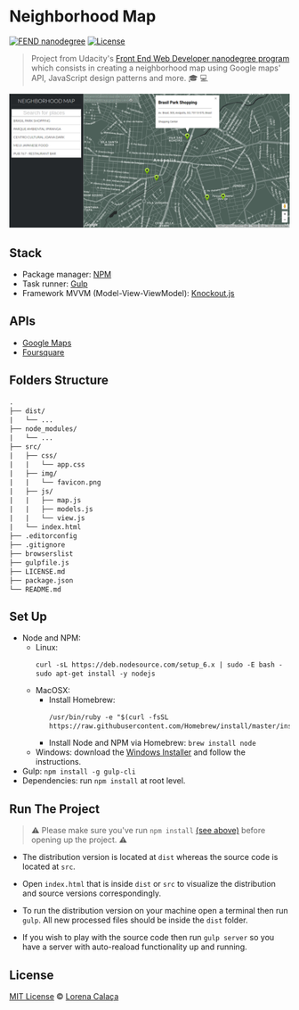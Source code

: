 # Neighborhood Map

[![FEND nanodegree](https://img.shields.io/badge/udacity-FEND-02b3e4.svg?style=flat-square)](https://udacity.com/course/front-end-web-developer-nanodegree--nd001/) [![License](https://img.shields.io/badge/license-MIT-02b3e4.svg?style=flat-square)](https://github.com/calaca/fend-neighborhood-map/blob/master/LICENSE.md)

> Project from Udacity's [Front End Web Developer nanodegree program](https://udacity.com/course/front-end-web-developer-nanodegree--nd001/) which consists in creating a neighborhood map using Google maps' API, JavaScript design patterns and more. :mortar_board: :computer:

![Desktop Demo](demo.png)

## Stack

- Package manager: [NPM](https://www.npmjs.com/)
- Task runner: [Gulp](http://gulpjs.com/)
- Framework MVVM (Model-View-ViewModel): [Knockout.js](http://knockoutjs.com/)

## APIs

- [Google Maps](https://developers.google.com/maps/documentation/)
- [Foursquare](https://developer.foursquare.com/)

## Folders Structure

```
.
├── dist/
|   └── ...
├── node_modules/
|   └── ...
├── src/
|   ├── css/
|   |   └── app.css
|   ├── img/
|   |   └── favicon.png
|   ├── js/
|   |   ├── map.js
|   |   ├── models.js
|   |   └── view.js
|   └── index.html
├── .editorconfig
├── .gitignore
├── browserslist
├── gulpfile.js
├── LICENSE.md
├── package.json
└── README.md
```

## Set Up

- Node and NPM:
    - Linux:
        ```
        curl -sL https://deb.nodesource.com/setup_6.x | sudo -E bash -
        sudo apt-get install -y nodejs
        ```
    - MacOSX:
        - Install Homebrew:
            ```
            /usr/bin/ruby -e "$(curl -fsSL https://raw.githubusercontent.com/Homebrew/install/master/install)"
            ```
        - Install Node and NPM via Homebrew: `brew install node`
    - Windows: download the [Windows Installer](http://nodejs.org/#download) and follow the instructions.
- Gulp: `npm install -g gulp-cli`
- Dependencies: run `npm install` at root level.

## Run The Project

> :warning: Please make sure you've run `npm install` [(see above)](https://github.com/calaca/fend-neighborhood-map#set-up) before opening up the project. :warning:

- The distribution version is located at `dist` whereas the source code is located at `src`.

- Open `index.html` that is inside `dist` or `src` to visualize the distribution and source versions correspondingly.

- To run the distribution version on your machine open a terminal then run `gulp`. All new processed files should be inside the `dist` folder.

- If you wish to play with the source code then run `gulp server` so you have a server with auto-reaload functionality up and running.

## License

[MIT License](https://github.com/calaca/fend-neighborhood-map/blob/master/LICENSE.md) © [Lorena Calaça](http://calaca.github.io/)
